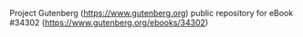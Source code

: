 Project Gutenberg (https://www.gutenberg.org) public repository for eBook #34302 (https://www.gutenberg.org/ebooks/34302)
